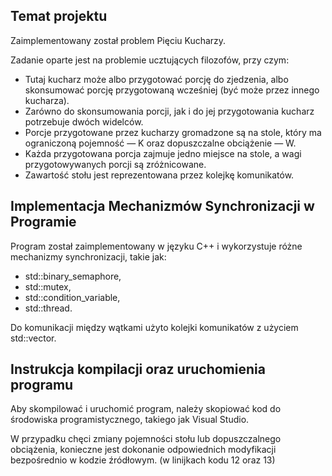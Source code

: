 ## Temat projektu
Zaimplementowany został problem Pięciu Kucharzy.

Zadanie oparte jest na problemie ucztujących filozofów, przy czym:
  * Tutaj kucharz może albo przygotować porcję do zjedzenia, albo skonsumować porcję przygotowaną wcześniej (być może przez innego kucharza).
  * Zarówno do skonsumowania porcji, jak i do jej przygotowania kucharz potrzebuje dwóch widelców.
  * Porcje przygotowane przez kucharzy gromadzone są na stole, który ma ograniczoną pojemność — K oraz dopuszczalne obciążenie — W.
  * Każda przygotowana porcja zajmuje jedno miejsce na stole, a wagi przygotowywanych porcji są zróżnicowane.
  * Zawartość stołu jest reprezentowana przez kolejkę komunikatów.

## Implementacja Mechanizmów Synchronizacji w Programie
Program został zaimplementowany w języku C++ i wykorzystuje różne mechanizmy synchronizacji, takie jak:
* std::binary_semaphore,
* std::mutex,
* std::condition_variable,
* std::thread.

Do komunikacji między wątkami użyto kolejki komunikatów z użyciem std::vector.

## Instrukcja kompilacji oraz uruchomienia programu
Aby skompilować i uruchomić program, należy skopiować kod do środowiska programistycznego, takiego jak Visual Studio. 

W przypadku chęci zmiany pojemności stołu lub dopuszczalnego obciążenia, konieczne jest dokonanie odpowiednich modyfikacji bezpośrednio w kodzie źródłowym. (w linijkach kodu 12 oraz 13)
